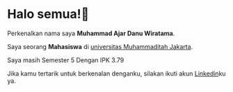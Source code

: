 # Halo semua!👋

Perkenalkan nama saya **Muhammad Ajar Danu Wiratama**.<br>

Saya seorang **Mahasiswa** di [universitas Muhammaditah Jakarta](https://umj.ac.id/).<br>

Saya masih Semester 5 Dengan IPK 3.79

Jika kamu tertarik untuk berkenalan denganku, silakan ikuti akun [Linkedin](https://www.linkedin.com/in/ajar-danu-05sep/)ku ya.
